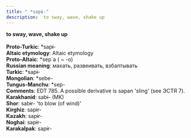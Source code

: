 ```yaml
---
title: " *sapɨ-"
description:  to sway, wave, shake up
---
```

<strong> to sway, wave, shake up</strong><br><br>
<strong>Proto-Turkic</strong>:  *sapɨ-<br>
<strong>Altaic etymology</strong>:  Altaic etymology<br>
<strong> Proto-Altaic</strong>:  *sep`a ( ~ -o)<br>
<strong>Russian meaning</strong>:  махать, развеивать, взбалтывать<br>
<strong>Turkic</strong>:  *sapɨ-<br>
<strong>Mongolian</strong>:  *sebe-<br>
<strong>Tungus-Manchu</strong>:  *sep-<br>
<strong>Comments</strong>:  EDT 785. A possible derivative is sapan 'sling' (see ЭСТЯ 7).<br>
<strong>Karakhanid</strong>:  sabɨ- (MK)<br>
<strong>Shor</strong>:  sabɨr- 'to blow (of wind)'<br>
<strong>Kirghiz</strong>:  sapɨr-<br>
<strong>Kazakh</strong>:  sapɨr-<br>
<strong>Noghai</strong>:  sapɨr-<br>
<strong>Karakalpak</strong>:  sapɨr-<br>


